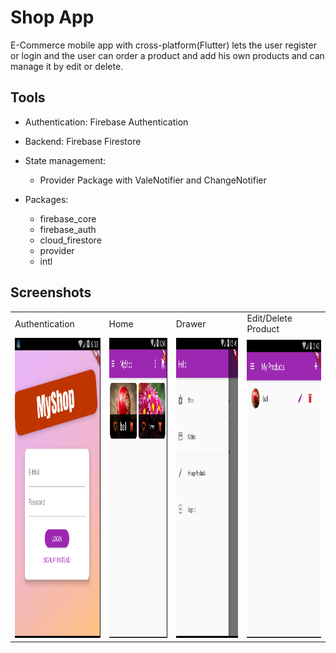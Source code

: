 # Shop App
E-Commerce mobile app with cross-platform(Flutter) lets the user register or login and the user can order a product and add his own products and can manage it by edit or delete.   

## Tools
- Authentication: Firebase Authentication
- Backend: Firebase Firestore
- State management: 
   - Provider Package with ValeNotifier and ChangeNotifier
 
- Packages:
   - firebase_core
   - firebase_auth
   - cloud_firestore
   - provider
   - intl
   

## Screenshots

<table>
  <tr>
    <td>Authentication</td>
     <td>Home</td>
     <td>Drawer</td>
     <td>Edit/Delete Product</td>
  </tr>
  <tr>
    <td><img src="ScreenShots/shop1.png" width=270 height=480></td>
   <td><img src="ScreenShots/shop2.png" width=270 height=480></td>
   <td><img src="ScreenShots/shop3.png" width=270 height=480></td>
    <td><img src="ScreenShots/shop4.png" width=270 height=480></td>
</tr>
 </table>
